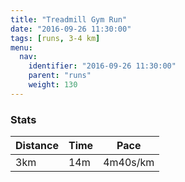 ```yaml
---
title: "Treadmill Gym Run"
date: "2016-09-26 11:30:00"
tags: [runs, 3-4 km]
menu:
  nav:
    identifier: "2016-09-26 11:30:00"
    parent: "runs"
    weight: 130
---
```


### Stats

| Distance | Time | Pace |
|----------|------|------|
|3km|14m|4m40s/km|
